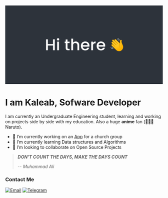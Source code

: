 ![Hi there 👋](/assets/img.png)

# **I am Kaleab, Sofware Developer**

I am currently an Undergraduate Engineering student, learning and working on projects side by side with my education.
Also a huge **anime** fan (🍥🍜🦊Naruto).

- 🔭 I’m currently working on an [App](https://github.com/kaleab27/GbiSms) for a church group
- 🌱 I’m currently learning Data structures and Algorithms
- 👯 I’m looking to collaborate on Open Source Projects


> **_DON'T COUNT THE DAYS, MAKE THE DAYS COUNT_**
>
> -- <cite>Muhammad Ali</cite>

### Contact Me

[![Email](https://img.shields.io/badge/Gmail-D14836?style=for-the-badge&logo=gmail&logoColor=white)](mailto:kaleabtadesse49@gmail.com)
[![Telegram](https://img.shields.io/badge/Telegram-2CA5E0?style=for-the-badge&logo=telegram&logoColor=white)](https://t.me/always_do_remember)
